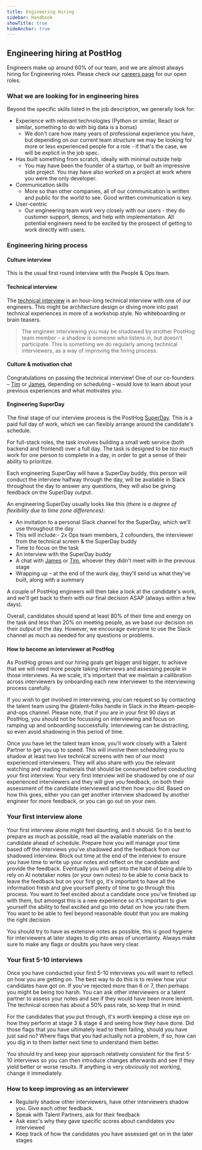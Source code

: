```yaml
---
title: Engineering Hiring
sidebar: Handbook
showTitle: true
hideAnchor: true
---
```


## Engineering hiring at PostHog

Engineers make up around 60% of our team, and we are almost always hiring for Engineering roles. Please check our [careers page](/careers) for our open roles. 

### What we are looking for in engineering hires

Beyond the specific skills listed in the job description, we generally look for: 

*   Experience with relevant technologies (Python or similar, React or similar, something to do with big data is a bonus)
    *   We don't care how many years of professional experience you have, but depending on our current team structure we may be looking for more or less experienced people for a role - if that's the case, we will be explicit in the job spec.
*   Has built something from scratch, ideally with minimal outside help
    *   You may have been the founder of a startup, or built an impressive side project. You may have also worked on a project at work where you were the only developer.
*   Communication skills
    *   More so than other companies, all of our communication is written and public for the world to see. Good written communication is key.
*   User-centric
    *   Our engineering team work very closely with our users - they do customer support, demos, and help with implementation. All potential engineers need to be excited by the prospect of getting to work directly with users.

### Engineering hiring process 

#### Culture interview 

This is the usual first round interview with the People & Ops team. 

#### Technical interview

The [technical interview](/handbook/people/hiring-process#2-technical-interview-with-the-hiring-manager) is an hour-long technical interview with one of our engineers. This might be architecture design or diving more into past technical experiences in more of a workshop style. No whiteboarding or brain teasers. 

> The engineer interviewing you may be shadowed by another PostHog team member – a shadow is someone who listens in, but doesn't participate. This is something we do regularly among technical interviewers, as a way of improving the hiring process.

#### Culture & motivation chat

Congratulations on passing the technical interview! One of our co-founders – [Tim](/tim) or [James](/james), depending on scheduling – would love to learn about your previous experiences and what motivates you.

#### Engineering SuperDay

The final stage of our interview process is the PostHog [SuperDay](/handbook/people/hiring-process#posthog-superday). This is a paid full day of work, which we can flexibly arrange around the candidate's schedule. 

For full-stack roles, the task involves building a small web service (both backend and frontend) over a full day. The task is designed to be _too much_ work for one person to complete in a day, in order to get a sense of their ability to prioritize. 

Each engineering SuperDay will have a SuperDay buddy, this person will conduct the interview halfway through the day, will be available in Slack throughout the day to answer any questions, they will also be giving feedback on the SuperDay output.

An engineering SuperDay usually looks like this (_there is a degree of flexibility due to time zone differences)_:

*   An invitation to a personal Slack channel for the SuperDay, which we'll use throughout the day
   * This will include:- 2x Ops team members, 2 cofounders, the interviewer from the technical screen & the SuperDay buddy      
*   Time to focus on the task
*   An interview with the SuperDay buddy
*   A chat with [James](/james) or [Tim](/tim), whoever they didn't meet with in the previous stage
*   Wrapping up – at the end of the work day, they'll send us what they've built, along with a summary

A couple of PostHog engineers will then take a look at the candidate's work, and we'll get back to them with our final decision ASAP (always within a few days).

Overall, candidates should spend at least 80% of their time and energy on the task and less than 20% on meeting people, as we base our decision on their output of the day. However, we encourage everyone to use the Slack channel as much as needed for any questions or problems.

#### How to become an interviewer at PostHog

As PostHog grows and our hiring goals get bigger and bigger, to achieve that we will need more people taking interviews and assessing people in those interviews. As we scale, it's important that we maintain a callibration across interviewers by onboarding each new interviewer to the interviewing process carefully. 

If you wish to get involved in interviewing, you can request so by contacting the talent team using the @talent-folks handle in Slack in the #team-people-and-ops channel. Please note, that if you are in your first 90 days at PostHog, you should not be focussing on interviewing and focus on ramping up and onboarding successfully. Interviewing can be distracting, so even avoid shadowing in this period of time. 

Once you have let the talent team know, you'll work closely with a Talent Partner to get you up to speed. This will involve them scheduling you to shadow at least two live technical screens with two of our most experienced interviewers. They will also share with you the relevant watching and reading materials that should be consumed before conducting your first interview. Your very first interview will be shadowed by one of our experienced interviewers and they will give you feedback, on both their assessment of the candidate interviewed and then how you did. Based on how this goes, either you can get another interview shadowed by another engineer for more feedback, or you can go out on your own. 

### Your first interview alone

Your first interview alone might feel daunting, and it should. So it is best to prepare as much as possible, read all the available materials on the candidate ahead of schedule. Prepare how you will manage your time based off the interviews you've shadowed and the feedback from our shadowed interview. Block out time at the end of the interview to ensure you have time to write up your notes and reflect on the candidate and provide the feedback. Eventually you will get into the habit of being able to rely on AI notetaker notes (or your own notes) to be able to come back to leave the feedback but on your first go, it's important to have all the information fresh and give yourself plenty of time to go through this process. You want to feel excited about a candidate once you've finished up with them, but amongst this is a new experience so it's important to give yourself the ability to feel excited and go into detail on how you rate them. You want to be able to feel beyond reasonable doubt that you are making the right decision. 

You should try to have as extensive notes as possible, this is good hygiene for interviewers at later stages to dig into areas of uncertainty. Always make sure to make any flags or doubts you have very clear.

### Your first 5-10 interviews 

Once you have conducted your first 5-10 interviews you will want to reflect on how you are getting on. The best way to do this is to review how your candidates have got on. If you've rejected more than 6 or 7, then perhaps you might be being too harsh. You can ask other interviewers or a talent partner to assess your notes and see if they would have been more lenient. The technical screen has about a 50% pass rate, so keep that in mind. 

For the candidates that you put through, it's worth keeping a close eye on how they perform at stage 3 & stage 4 and seeing how they have done. Did those flags that you have ultimately lead to them failing, should you have just said no? Where flags that you had actually not a problem, if so, how can you dig in to them better next time to understand them better. 

You should try and keep your approach relatively consistent for the first 5-10 interviews so you can then introduce changes afterwards and see if they yield better or worse results. If anything is very obviously not working, change it immediately.

### How to keep improving as an interviewer

- Regularly shadow other interviewers, have other interviewers shadow you. Give each other feedback.
- Speak with Talent Partners, ask for their feedback
- Ask exec's why they gave specific scores about candidates you interviewed
- Keep track of how the candidates you have assessed get on in the later stages 
